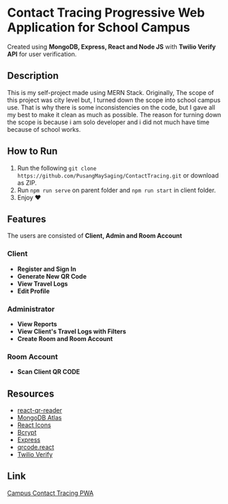 # Contact Tracing Progressive Web Application for School Campus

Created using **MongoDB, Express, React and Node JS** with **Twilio Verify API** for user verification.

## Description

This is my self-project made using MERN Stack. Originally, The scope of this project was city level but, I turned down the scope into school campus use. That is why there is some inconsistencies on the code, but I gave all my best to make it clean as much as possible. The reason for turning down the scope is because i am solo developer and i did not much have time because of school works.

## How to Run

1. Run the following `git clone https://github.com/PusangMaySaging/ContactTracing.git` or download as ZIP.
2. Run `npm run serve` on parent folder and `npm run start` in client folder.
3. Enjoy :heart:

## Features

The users are consisted of **Client, Admin and Room Account**

### Client

- **Register and Sign In**
- **Generate New QR Code**
- **View Travel Logs**
- **Edit Profile**

### Administrator

- **View Reports**
- **View Client's Travel Logs with Filters**
- **Create Room and Room Account**

### Room Account 

- **Scan Client QR CODE**

## Resources

- [react-qr-reader](https://www.npmjs.com/package/react-qr-reader "react-qr-reader")
- [MongoDB Atlas](https://www.mongodb.com/cloud/atlas/lp/try2?utm_source=google&utm_campaign=gs_apac_philippines_search_core_brand_atlas_desktop&utm_term=mongodb%20atlas&utm_medium=cpc_paid_search&utm_ad=e&utm_ad_campaign_id=12212624359&gclid=CjwKCAiAg8OBBhA8EiwAlKw3ksHfalJhkUSNXID0eA3i3KtnBau2rg1KNOWLE31OBtLvopOjRuzmYRoCDnMQAvD_BwE "MongoDB Atlas")
- [React Icons](https://react-icons.github.io/react-icons/ "React Icons")
- [Bcrypt](https://www.npmjs.com/package/bcrypt "Bcrypt")
- [Express](https://expressjs.com/ "Express")
- [qrcode.react](https://www.npmjs.com/package/qrcode.react "qrcode.react")
- [Twilio Verify](https://www.twilio.com/ "Twilio Verify")

## Link

[Campus Contact Tracing PWA](https://campus-contact-tracing.herokuapp.com/ "Campus Contact Tracing PWA")
